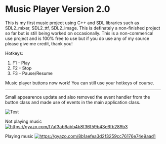 # Music Player Version 2.0
This is my first music project using C++ and SDL libraries such as SDL2_mixer, SDL2_ttf, SDL2_image. This is definately a non-finished project so far but is still being worked on occasionally. This is a non-commerical use project and is 100% free to use but if you do use any of my source please give me credit, thank you!

Hotkeys:
  1. F1 - Play
  2. F2 - Stop
  3. F3 - Pause/Resume

Music player buttons now work! You can still use your hotkeys of course.
___

Small appearence update and also removed the event handler from the button class and made use of events in the main application class.


![Test](https://i.gyazo.com/2f0c9e523e0660d7840dab294a7dca39.gif)

Not playing music
<a href="https://gyazo.com/f7af3ab6abb4b8f36f59b43e6fb289b3"><img src="https://i.gyazo.com/f7af3ab6abb4b8f36f59b43e6fb289b3.png" alt="https://gyazo.com/f7af3ab6abb4b8f36f59b43e6fb289b3"/></a>

Playing music
<a href="https://gyazo.com/8b1aefea3d2f3259cc76176e74e9aad1"><img src="https://i.gyazo.com/8b1aefea3d2f3259cc76176e74e9aad1.png" alt="https://gyazo.com/8b1aefea3d2f3259cc76176e74e9aad1"/></a>
